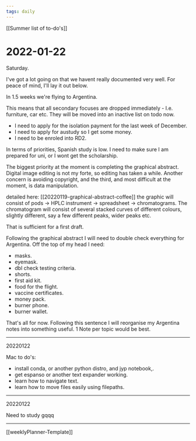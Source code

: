 ```yaml
---
tags: daily
---
```

[[Summer list of to-do's]]

#  2022-01-22

Saturday.

I've got a lot going on that we havent really documented very well. For peace of mind, I'll lay it out below.

In 1.5 weeks we're flying to Argentina. 

This means that all secondary focuses are dropped immediately - I.e. furniture, car etc. They will be moved into an inactive list on todo now.

- I need to apply for the isolation payment for the last week of December. 
- I need to apply for austudy so I get some money. 
- I need to be enroled into RD2.

In terms of priorities, Spanish study is low. I need to make sure I am prepared for uni, or I wont get the scholarship. 

The biggest priority at the moment is completing the graphical abstract. Digital image editing is not my forte, so editing has taken a while. Another concern is avoiding copyright, and the third, and most difficult at the moment, is data manipulation. 

detailed here: [[20220119-graphical-abstract-coffee]] the graphic will consist of pods -> HPLC instrument -> spreadsheet -> chromatograms. The chromatogram will consist of several stacked curves of different colours, slightly different, say a few different peaks, wider peaks etc. 

That is sufficient for a first draft. 

Following the graphical abstract I will need to double check everything for Argentina. Off the top of my head I need:

- masks.
- eyemask.
- dbl check testing criteria.
- shorts.
- first aid kit.
- food for the flight.
- vaccine certificates.
- money pack.
- burner phone.
- burner wallet.

That's all for now. Following this sentence I will reorganise my Argentina notes into something useful. 1 Note per topic would be best. 


---
20220122

Mac to do's:
- install conda, or another python distro, and jyp notebook,.
- get espanso or another text expander working. 
- learn how to navigate text. 
- learn how to move files easily using filepaths. 

---
20220122

Need to study gqqq


---
[[weeklyPlanner-Template]]